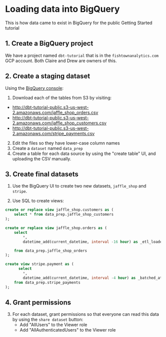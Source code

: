 # Loading data into BigQuery
This is how data came to exist in BigQuery for the public Getting Started tutorial

## 1. Create a BigQuery project
We have a project named `dbt-tutorial` that is in the `fishtownanalytics.com`
GCP account. Both Claire and Drew are owners of this.

## 2. Create a staging dataset
Using the [BigQuery console](https://console.cloud.google.com/bigquery?project=dbt-tutorial&folder=&supportedpurview=project):
1. Download each of the tables from S3 by visiting:
  - http://dbt-tutorial-public.s3-us-west-2.amazonaws.com/jaffle_shop_orders.csv
  - http://dbt-tutorial-public.s3-us-west-2.amazonaws.com/jaffle_shop_customers.csv
  - http://dbt-tutorial-public.s3-us-west-2.amazonaws.com/stripe_payments.csv

2. Edit the files so they have lower-case column names
3. Create a `dataset` named `data_prep`
4. Create a table for each data source by using the "create table" UI, and uploading the CSV manually.

## 3. Create final datasets
1. Use the BigQuery UI to create two new datasets, `jaffle_shop` and `stripe`.

2. Use SQL to create views:

```sql
create or replace view jaffle_shop.customers as (
    select * from data_prep.jaffle_shop_customers
);

create or replace view jaffle_shop.orders as (
    select
        *,
        datetime_add(current_datetime, interval -16 hour) as _etl_loaded_at

    from data_prep.jaffle_shop_orders
);

create view stripe.payment as (
      select
        *,
        datetime_add(current_datetime, interval -4 hour) as _batched_at
    from data_prep.stripe_payments
);

```

## 4. Grant permissions
3. For each dataset, grant permissions so that everyone can read this data by using the `share dataset` button:
    - Add "AllUsers" to the Viewer role
    - Add "AllAuthenticatedUsers" to the Viewer role
